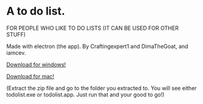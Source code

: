 # A to do list.
FOR PEOPLE WHO LIKE TO DO LISTS (IT CAN BE USED FOR OTHER STUFF)

Made with electron (the app). By Craftingexpert1 and DimaTheGoat, and iamcev.

<a href="https://github.com/Craftingexpert1/a-to-do-list/releases/download/v1.0.0/todolist-win.zip" target="_blank">Download for windows!</a>

<a href="https://github.com/Craftingexpert1/a-to-do-list/releases/download/v1.0.0/todolist-mac.zip" target="_blank">Download for mac!</a>

(Extract the zip file and go to the folder you extracted to. You will see either todolist.exe or todolist.app. Just run that and your good to go!)

